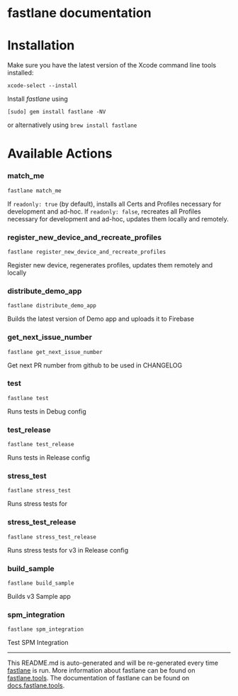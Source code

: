 fastlane documentation
================
# Installation

Make sure you have the latest version of the Xcode command line tools installed:

```
xcode-select --install
```

Install _fastlane_ using
```
[sudo] gem install fastlane -NV
```
or alternatively using `brew install fastlane`

# Available Actions
### match_me
```
fastlane match_me
```
If `readonly: true` (by default), installs all Certs and Profiles necessary for development and ad-hoc.
If `readonly: false`, recreates all Profiles necessary for development and ad-hoc, updates them locally and remotely.
### register_new_device_and_recreate_profiles
```
fastlane register_new_device_and_recreate_profiles
```
Register new device, regenerates profiles, updates them remotely and locally
### distribute_demo_app
```
fastlane distribute_demo_app
```
Builds the latest version of Demo app and uploads it to Firebase
### get_next_issue_number
```
fastlane get_next_issue_number
```
Get next PR number from github to be used in CHANGELOG
### test
```
fastlane test
```
Runs tests in Debug config
### test_release
```
fastlane test_release
```
Runs tests in Release config
### stress_test
```
fastlane stress_test
```
Runs stress tests for
### stress_test_release
```
fastlane stress_test_release
```
Runs stress tests for v3 in Release config
### build_sample
```
fastlane build_sample
```
Builds v3 Sample app
### spm_integration
```
fastlane spm_integration
```
Test SPM Integration

----

This README.md is auto-generated and will be re-generated every time [fastlane](https://fastlane.tools) is run.
More information about fastlane can be found on [fastlane.tools](https://fastlane.tools).
The documentation of fastlane can be found on [docs.fastlane.tools](https://docs.fastlane.tools).
